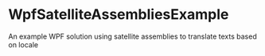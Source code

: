 # WpfSatelliteAssembliesExample
An example WPF solution using satellite assemblies to translate texts based on locale

